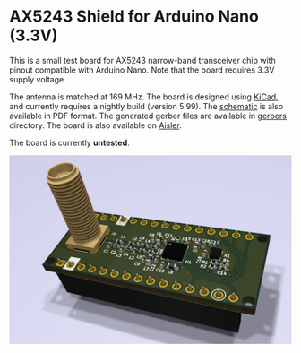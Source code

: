 AX5243 Shield for Arduino Nano (3.3V)
=====================================

This is a small test board for AX5243 narrow-band transceiver chip with pinout
compatible with Arduino Nano. Note that the board requires 3.3V supply voltage.

The antenna is matched at 169 MHz. The board is designed using
[KiCad](https://kicad.org), and currently requires a nightly build
(version 5.99). The [schematic](schematic/ax-test-board.pdf) is also available
in PDF format. The generated gerber files are available in [gerbers](gerbers)
directory. The board is also available on
[Aisler](https://aisler.net/p/OMGYYSHU).

The board is currently **untested**.

![Board rendering](rendering.png)
